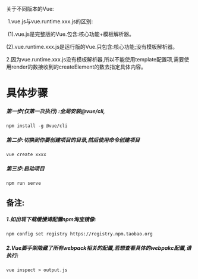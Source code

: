 关于不同版本的Vue:

​	1.vue.js与vue.runtime.xxx.js的区别:

​		(1).vue.js是完整版的Vue.包含:核心功能+模板解析器。

​		(2).vue.runtime.xxx.js是运行版的Vue.只包含:核心功能;没有模板解析器。

​	2.因为vue.runtime.xxx.js没有模板解析器,所以不能使用template配置项,需要使用render的数接收到的createElement的数去指定具体内容。



# 具体步骤

##### 第一步(仅第一次执行) :全局安装@vue/cli,

```
npm install -g @vue/cli
```

##### 第二步:切换到你要创建项目的目录,然后使用命令创建项目

```
vue create xxxx
```

##### 第三步:启动项目

```
npm run serve
```



## 备注:

##### 1.如出现下载缓慢请配置npm淘宝镜像:

```
npm config set registry https://registry.npm.taobao.org
```

##### 2.Vue脚手架隐藏了所有webpack相关的配置,若想查看具体的webpakc配置,请执行: 

```
vue inspect > output.js
```

